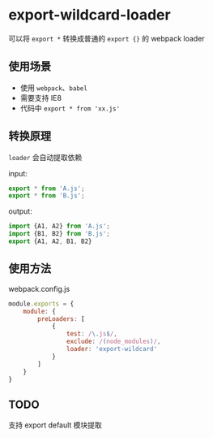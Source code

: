 # export-wildcard-loader
可以将 `export *` 转换成普通的 `export {}` 的 webpack loader

## 使用场景
- 使用 `webpack`、`babel`
- 需要支持 IE8
- 代码中 `export * from 'xx.js'`

## 转换原理
`loader` 会自动提取依赖

input:
```js
export * from 'A.js';
export * from 'B.js';
```
output:
```js
import {A1, A2} from 'A.js';
import {B1, B2} from 'B.js';
export {A1, A2, B1, B2}
```

## 使用方法
webpack.config.js
```js
module.exports = {
    module: {
        preLoaders: [
            {
                test: /\.js$/,
                exclude: /(node_modules)/,
                loader: 'export-wildcard'
            }
        ]
    }
}
```

## TODO
支持 export default 模块提取
